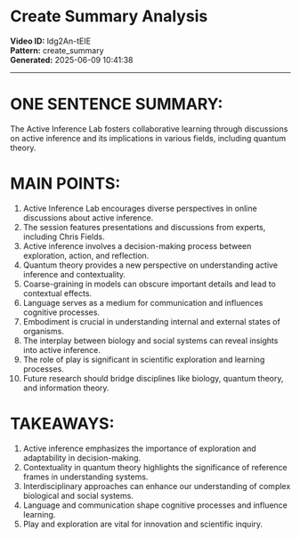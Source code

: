 # Create Summary Analysis

**Video ID:** ldg2An-tEIE  
**Pattern:** create_summary  
**Generated:** 2025-06-09 10:41:38  

---

# ONE SENTENCE SUMMARY:
The Active Inference Lab fosters collaborative learning through discussions on active inference and its implications in various fields, including quantum theory.

# MAIN POINTS:
1. Active Inference Lab encourages diverse perspectives in online discussions about active inference.
2. The session features presentations and discussions from experts, including Chris Fields.
3. Active inference involves a decision-making process between exploration, action, and reflection.
4. Quantum theory provides a new perspective on understanding active inference and contextuality.
5. Coarse-graining in models can obscure important details and lead to contextual effects.
6. Language serves as a medium for communication and influences cognitive processes.
7. Embodiment is crucial in understanding internal and external states of organisms.
8. The interplay between biology and social systems can reveal insights into active inference.
9. The role of play is significant in scientific exploration and learning processes.
10. Future research should bridge disciplines like biology, quantum theory, and information theory.

# TAKEAWAYS:
1. Active inference emphasizes the importance of exploration and adaptability in decision-making.
2. Contextuality in quantum theory highlights the significance of reference frames in understanding systems.
3. Interdisciplinary approaches can enhance our understanding of complex biological and social systems.
4. Language and communication shape cognitive processes and influence learning.
5. Play and exploration are vital for innovation and scientific inquiry.